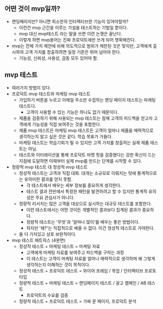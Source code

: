 ## 어떤 것이 mvp일까?

- 랜딩페이지만? 아니면 최소한의 인터렉티브한 기능이 있어야할까?
  - 이런건 mvp 근간을 이루는 가설을 테스트하는 기법일 뿐이다.
  - mvp 대신 mvp테스트 라는 말을 쓰면 이런 논쟁은 끝난다.
  - 이렇게 하면 mvp용어는 진짜 프로덕트에만 쓰게 되어 명확해진다.
- mvp는 전체 가치 제안에 비해 의도적으로 범위가 제한된 것은 맞지만, 고객에게 출시하여 고객 가치를 창출하려면 일정 기준은 뛰어 넘어야 한다.
  - 기능성, 신뢰성, 사용성, 감동 모두 있어야 함.

## mvp 테스트

- 여러가지 방법이 있다.
- 프로덕트 mvp 테스트와 마케팅 mvp 테스트
  - 가입하기 버튼을 누르고 이메일 주소만 수집하는 랜딩 페이지 테스트는 마케팅 테스트다.
    - 고객이 사용할 수 있는 기능은 하나도 없기 때문이다.
  - 제품을 검증하기 위해 사용되는 mvp 테스트는 잠재 고객의 피드백을 얻고자 고객에게 기능성을 직접 보여주는 것을 포함한다.
  - 제품 mvp 테스트든 마케팅 mvp 테스트든 고객이 얼마나 제품을 매력적으로 생각하는지 알고 싶은 것은 같다. 학습 목표가 가들다.
  - 마케팅 테스트는 학습기회가 될 수 있지만 고객 가치를 창출하는 실제 제품 테스트는 아님.
  - 테스트와 이터레이션을 통해 프로덕트 마켓 핏을 검증했다는 강한 확신이 드는 지점에 도달하면 이때부터 실제 mvp를 만드는 단계를 시작할 수 있다.
- 정량적 mvp 테스트 대 정성적 mvp 테스트
  - 정성적 테스트는 고객과 직접 대화. 대개는 소규모로 이뤄지는 탓에 통계적으로는 유의미한 결과를 얻지 못함.
    - 각 테스트에서 배우는 세부 정보를 중요하게 생각한다.
    - 테스트 결과 전반에서 특정한 패턴을 발견하려고 할 수 있지만 통계적 유의성은 주요 관심사가 아니다.
  - 정량적 리서치는 많은 고객을 대상으로 실시하는 대규모 테스트를 포함한다.
    - 이런 테스트에서는 어떤 것이든 개별적인 결과보다 집계된 결과가 중요하다.
    - 정량적 테스트는 '무엇'과 '얼마나 많이'를 배우는 좋은 방법이다.
    - 하지만 '왜?'는 직접적으로 배울 수 없다. 이건 정성적 테스트로 가야한다.
  - 둘 다 가치있고 상호 보완적이다.
- mvp 테스트 매트릭스 (4분면)
  - 정성적 테스트 + 마케팅 테스트 = 마케팅 자료
    - 고객에게 마케팅 자료를 보여주고 피드백을 구하는 과정
    - 이 테스트는 고객이 마케팅 자료를 얼마나 매력적으로 생각하며 왜 그렇게 생각하는지 이해하는 것이 목적이다.
  - 정성적 테스트 + 프로덕트 테스트 = 와이어 프레임 / 목업 / 인터랙티브 프로토타입
  - 정량적 테스트 + 마케팅 테스트 = 랜딩페이지 테스트 / 광고 캠페인 / AB 테스트
    - 프로덕트의 수요를 검증
  - 정량적 테스트 + 프로덕트 테스트 = 가짜 문 페이지, 프로덕트 분석
